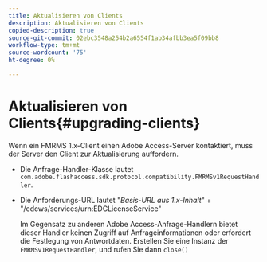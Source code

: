 ```yaml
---
title: Aktualisieren von Clients
description: Aktualisieren von Clients
copied-description: true
source-git-commit: 02ebc3548a254b2a6554f1ab34afbb3ea5f09bb8
workflow-type: tm+mt
source-wordcount: '75'
ht-degree: 0%

---
```


# Aktualisieren von Clients{#upgrading-clients}

Wenn ein FMRMS 1.x-Client einen Adobe Access-Server kontaktiert, muss der Server den Client zur Aktualisierung auffordern.

* Die Anfrage-Handler-Klasse lautet `com.adobe.flashaccess.sdk.protocol.compatibility.FMRMSv1RequestHandler`.
* Die Anforderungs-URL lautet &quot;*Basis-URL aus 1.x-Inhalt*&quot; + &quot;/edcws/services/urn:EDCLicenseService&quot;

  Im Gegensatz zu anderen Adobe Access-Anfrage-Handlern bietet dieser Handler keinen Zugriff auf Anfrageinformationen oder erfordert die Festlegung von Antwortdaten. Erstellen Sie eine Instanz der `FMRMSv1RequestHandler`, und rufen Sie dann `close()`

